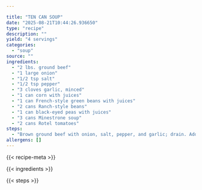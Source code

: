 ```yaml
---

title: "TEN CAN SOUP"
date: "2025-08-21T10:44:26.936650"
type: "recipe"
description: ""
yield: "4 servings"
categories:
  - "soup"
source: ""
ingredients:
  - "2 lbs. ground beef"
  - "1 large onion"
  - "1/2 tsp salt"
  - "1/2 tsp pepper"
  - "3 cloves garlic, minced"
  - "1 can corn with juices"
  - "1 can French-style green beans with juices"
  - "2 cans Ranch-style beans"
  - "1 can black-eyed peas with juices"
  - "3 cans Minestrone soup"
  - "2 cans Rotel tomatoes"
steps:
  - "Brown ground beef with onion, salt, pepper, and garlic; drain. Add cans of corn, green beans, beans, peas, soup and tomatoes. Simmer for 30-45 minutes. Serve with cornbread. Makes large pot."
allergens: []
---
```


{{< recipe-meta >}}

{{< ingredients >}}

{{< steps >}}
